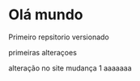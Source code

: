 # Olá mundo
 Primeiro repsitorio versionado

 primeiras alteraçoes
 
 
alteração no site
mudança 1 aaaaaaa